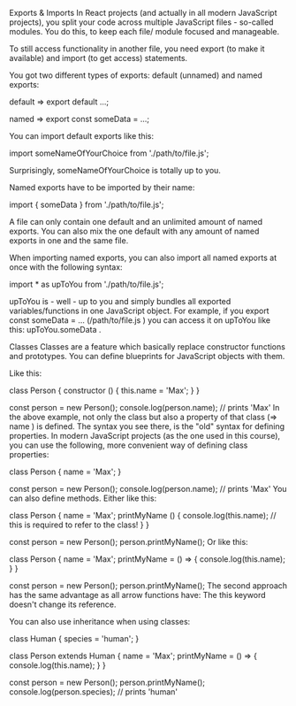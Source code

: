 Exports & Imports
In React projects (and actually in all modern JavaScript projects), you split your code across multiple JavaScript files - so-called modules. You do this, to keep each file/ module focused and manageable.

To still access functionality in another file, you need export (to make it available) and import (to get access) statements.

You got two different types of exports: default (unnamed) and named exports:

default => export default ...;

named => export const someData = ...;

You can import default exports like this:

import someNameOfYourChoice from './path/to/file.js';

Surprisingly, someNameOfYourChoice is totally up to you.

Named exports have to be imported by their name:

import { someData } from './path/to/file.js';

A file can only contain one default and an unlimited amount of named exports. You can also mix the one default with any amount of named exports in one and the same file.

When importing named exports, you can also import all named exports at once with the following syntax:

import \* as upToYou from './path/to/file.js';

upToYou is - well - up to you and simply bundles all exported variables/functions in one JavaScript object. For example, if you export const someData = ... (/path/to/file.js ) you can access it on upToYou like this: upToYou.someData .

Classes
Classes are a feature which basically replace constructor functions and prototypes. You can define blueprints for JavaScript objects with them.

Like this:

class Person {
constructor () {
this.name = 'Max';
}
}

const person = new Person();
console.log(person.name); // prints 'Max'
In the above example, not only the class but also a property of that class (=> name ) is defined. The syntax you see there, is the "old" syntax for defining properties. In modern JavaScript projects (as the one used in this course), you can use the following, more convenient way of defining class properties:

class Person {
name = 'Max';
}

const person = new Person();
console.log(person.name); // prints 'Max'
You can also define methods. Either like this:

class Person {
name = 'Max';
printMyName () {
console.log(this.name); // this is required to refer to the class!
}
}

const person = new Person();
person.printMyName();
Or like this:

class Person {
name = 'Max';
printMyName = () => {
console.log(this.name);
}
}

const person = new Person();
person.printMyName();
The second approach has the same advantage as all arrow functions have: The this keyword doesn't change its reference.

You can also use inheritance when using classes:

class Human {
species = 'human';
}

class Person extends Human {
name = 'Max';
printMyName = () => {
console.log(this.name);
}
}

const person = new Person();
person.printMyName();
console.log(person.species); // prints 'human'
